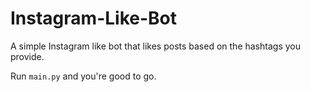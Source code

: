 # Instagram-Like-Bot
A simple Instagram like bot that likes posts based on the hashtags you provide.

Run ```main.py``` and you're good to go. 
